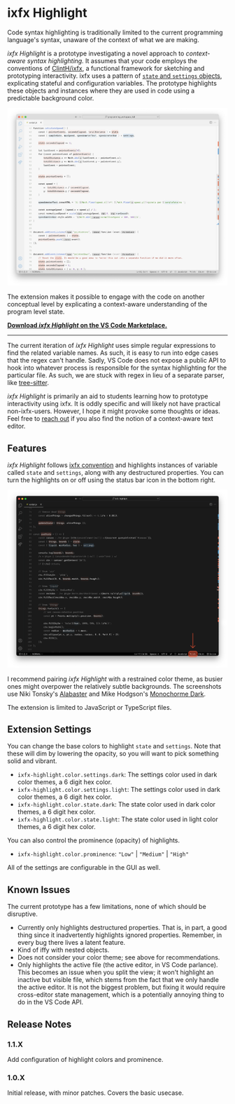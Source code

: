 # ixfx Highlight

Code syntax highlighting is traditionally limited to the current programming language's syntax, unaware of the context of what we are making. 

_ixfx Highlight_ is a prototype investigating a novel approach to _context-aware syntax highlighting._ It assumes that your code employs the conventions of [ClintH/ixfx](https://github.com/ClintH/ixfx), a functional framework for sketching and prototyping interactivity. ixfx uses a pattern of [`state` and `settings` objects](https://github.com/ClintH/ixfx-demos/blob/main/CODE-STYLE.md#settings), explicating stateful and configuration variables. The prototype highlights these objects and instances where they are used in code using a predictable background color.

![A screenshot of ixfx Highlight running in VS Code with a light theme.](resources/screenshot_light.png)

The extension makes it possible to engage with the code on another conceptual level by explicating a context-aware understanding of the program level state.


**[Download _ixfx Highlight_ on the VS Code Marketplace.](https://marketplace.visualstudio.com/items?itemName=motform.ixfx-highlight)**

---

The current iteration of _ixfx Highlight_ uses simple regular expressions to find the related variable names. As such, it is easy to run into edge cases that the regex can't handle. Sadly, VS Code does not expose a public API to hook into whatever process is responsible for the syntax highlighting for the particular file. As such, we are stuck with regex in lieu of a separate parser, like  [tree-sitter](https://tree-sitter.github.io/tree-sitter/).

_ixfx Highlight_ is primarily an aid to students learning how to prototype interactivity using ixfx. It is oddly specific and will likely not have practical non-ixfx-users. However, I hope it might provoke some thoughts or ideas. Feel free to [reach out](www.motform.org) if you also find the notion of a context-aware text editor.

## Features

_ixfx Highlight_ follows [ixfx convention](https://github.com/ClintH/ixfx-demos/blob/main/CODE-STYLE.md) and highlights instances of variable called `state` and `settings`, along with any destructured properties. You can turn the highlights on or off using the status bar icon in the bottom right.

![A screenshot of ixfx Highlight running in VS Code with a light theme.](resources/screenshot_dark.png)

I recommend pairing _ixfx Highlight_ with a restrained color theme, as busier ones might overpower the relatively subtle backgrounds. The screenshots use Niki Tonsky's [Alabaster](https://marketplace.visualstudio.com/items?itemName=tonsky.theme-alabaster) and Mike Hodgson's [Monochorme Dark](https://marketplace.visualstudio.com/items?itemName=mikehhodgson.monochrome-dark).

The extension is limited to JavaScript or TypeScript files.

## Extension Settings
You can change the base colors to highlight `state` and `settings`. Note that these will dim by lowering the opacity, so you will want to pick something solid and vibrant.

- `ixfx-highlight.color.settings.dark`: The settings color used in dark color themes, a 6 digit hex color.
- `ixfx-highlight.color.settings.light`: The settings color used in dark color themes, a 6 digit hex color.
- `ixfx-highlight.color.state.dark`: The state color used in dark color themes, a 6 digit hex color.
- `ixfx-highlight.color.state.light`: The state color used in light color themes, a 6 digit hex color.

You can also control the prominence (opacity) of highlights.

- `ixfx-highlight.color.prominence`: `"Low"` | `"Medium"` | `"High"`

All of the settings are configurable in the GUI as well.

## Known Issues

The current prototype has a few limitations, none of which should be disruptive.

- Currently only highlights destructured properties. That is, in part, a good thing since it inadvertently highlights ignored properties. Remember, in every bug there lives a latent feature.
- Kind of iffy with nested objects.
- Does not consider your color theme; see above for recommendations.
- Only highlights the active file (the active editor, in VS Code parlance). This becomes an issue when you split the view; it won't highlight an inactive but visible file, which stems from the fact that we only handle the active editor. It is not the biggest problem, but fixing it would require cross-editor state management, which is a potentially annoying thing to do in the VS Code API.

## Release Notes

### 1.1.X

Add configuration of highlight colors and prominence.

### 1.0.X

Initial release, with minor patches. Covers the basic usecase.